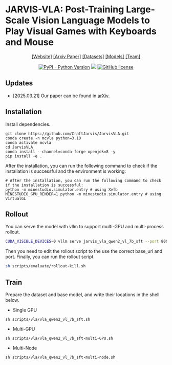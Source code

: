# JARVIS-VLA: Post-Training Large-Scale Vision Language Models to Play Visual Games with Keyboards and Mouse
<div align="center">

[[Website]](https://craftjarvis.github.io/JarvisVLA/)
[[Arxiv Paper]](https://arxiv.org/pdf/2503.16365)
[[Datasets]](https://huggingface.co/datasets/CraftJarvis/minecraft-vla-sft)
[[Models]](https://huggingface.co/collections/CraftJarvis/jarvis-vla-v1-67dc157a99d011efd7d7f7e4)
[[Team]](https://github.com/CraftJarvis)

[![PyPI - Python Version](https://img.shields.io/pypi/pyversions/MineDojo)](https://pypi.org/project/MineDojo/)
[<img src="https://img.shields.io/badge/Framework-PyTorch-red.svg"/>](https://pytorch.org/)
[![GitHub license](https://img.shields.io/github/license/MineDojo/MineCLIP)](https://github.com/MineDojo/MineCLIP/blob/main/license)
</div>

## Updates

* [2025.03.21] Our paper can be found in [arXiv](https://arxiv.org/pdf/2503.16365).

## Installation
Install dependencies.
```shell
git clone https://github.com/CraftJarvis/JarvisVLA.git
conda create -n mcvla python=3.10
conda activate mcvla
cd JarvisVLA
conda install --channel=conda-forge openjdk=8 -y
pip install -e .
```

After the installation, you can run the following command to check if the installation is successful and the environment is working:

```shell
# After the installation, you can run the following command to check if the installation is successful:
python -m minestudio.simulator.entry # using Xvfb
MINESTUDIO_GPU_RENDER=1 python -m minestudio.simulator.entry # using VirtualGL
```

## Rollout 

You can serve the model with vllm to support multi-GPU and multi-process rollout.
```sh
CUDA_VISIBLE_DEVICES=0 vllm serve jarvis_vla_qwen2_vl_7b_sft --port 8000
```

Then you need to edit the rollout script to the use the correct base_url and port. 
Finally, you can run the rollout script.
```sh
sh scripts/evaluate/rollout-kill.sh
```

## Train

Prepare the dataset and base model, and write their locations in the shell below.

- Single GPU
```shell
sh scripts/vla/vla_qwen2_vl_7b_sft.sh
```
- Multi-GPU
```shell
sh scripts/vla/vla_qwen2_vl_7b_sft-multi-GPU.sh
```
- Multi-Node
```shell
sh scripts/vla/vla_qwen2_vl_7b_sft-multi-node.sh
```
